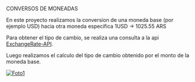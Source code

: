 CONVERSOS DE MONEADAS

En este proyecto realizamos la conversion de una moneda base (por ejemplo USD) hacia otra moneda especifica
1USD -> 1025.55 ARS

Para obtener el tipo de cambio, se realiza una consulta a la api [ExchangeRate-API](https://www.exchangerate-api.com/).

Luego realizamos el calculo del tipo de cambio obtenido por el monto de la moneda base. 

[![Foto1](https://i.postimg.cc/PrQLFW6z/Captura-de-pantalla-462.png)](https://postimg.cc/Vd5LJCPd)
